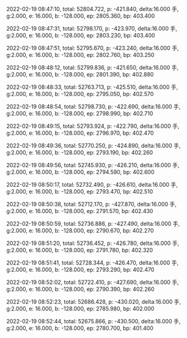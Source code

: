 2022-02-19 08:47:10, total: 52804.722, p: -421.840, delta:16.000 手, g:2.000, e: 16.000, b: -128.000, ep: 2805.360, bp: 403.400

2022-02-19 08:47:31, total: 52798.170, p: -423.970, delta:16.000 手, g:2.000, e: 16.000, b: -128.000, ep: 2803.230, bp: 403.400

2022-02-19 08:47:51, total: 52795.670, p: -423.240, delta:16.000 手, g:2.000, e: 16.000, b: -128.000, ep: 2802.760, bp: 403.250

2022-02-19 08:48:12, total: 52799.836, p: -421.650, delta:16.000 手, g:2.000, e: 16.000, b: -128.000, ep: 2801.390, bp: 402.880

2022-02-19 08:48:33, total: 52763.713, p: -425.510, delta:16.000 手, g:2.000, e: 16.000, b: -128.000, ep: 2795.050, bp: 402.570

2022-02-19 08:48:54, total: 52798.730, p: -422.690, delta:16.000 手, g:2.000, e: 16.000, b: -128.000, ep: 2798.990, bp: 402.710

2022-02-19 08:49:15, total: 52793.924, p: -422.790, delta:16.000 手, g:2.000, e: 16.000, b: -128.000, ep: 2796.970, bp: 402.470

2022-02-19 08:49:36, total: 52770.250, p: -424.890, delta:16.000 手, g:2.000, e: 16.000, b: -128.000, ep: 2793.190, bp: 402.260

2022-02-19 08:49:56, total: 52745.930, p: -426.210, delta:16.000 手, g:2.000, e: 16.000, b: -128.000, ep: 2794.590, bp: 402.600

2022-02-19 08:50:17, total: 52732.490, p: -426.610, delta:16.000 手, g:2.000, e: 16.000, b: -128.000, ep: 2793.470, bp: 402.510

2022-02-19 08:50:38, total: 52712.170, p: -427.870, delta:16.000 手, g:2.000, e: 16.000, b: -128.000, ep: 2791.570, bp: 402.430

2022-02-19 08:50:59, total: 52736.886, p: -427.490, delta:16.000 手, g:2.000, e: 16.000, b: -128.000, ep: 2790.670, bp: 402.270

2022-02-19 08:51:20, total: 52736.452, p: -426.780, delta:16.000 手, g:2.000, e: 16.000, b: -128.000, ep: 2791.780, bp: 402.320

2022-02-19 08:51:41, total: 52728.344, p: -426.470, delta:16.000 手, g:2.000, e: 16.000, b: -128.000, ep: 2793.290, bp: 402.470

2022-02-19 08:52:02, total: 52722.410, p: -427.690, delta:16.000 手, g:2.000, e: 16.000, b: -128.000, ep: 2790.390, bp: 402.260

2022-02-19 08:52:23, total: 52686.428, p: -430.020, delta:16.000 手, g:2.000, e: 16.000, b: -128.000, ep: 2785.980, bp: 402.000

2022-02-19 08:52:44, total: 52675.866, p: -430.500, delta:16.000 手, g:2.000, e: 16.000, b: -128.000, ep: 2780.700, bp: 401.400
